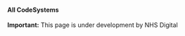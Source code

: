 #### All CodeSystems

  <div markdown="span" class="alert alert-warning" role="alert"><i class="fa fa-warning"></i><b> Important:</b> This page is under development by NHS Digital</div>